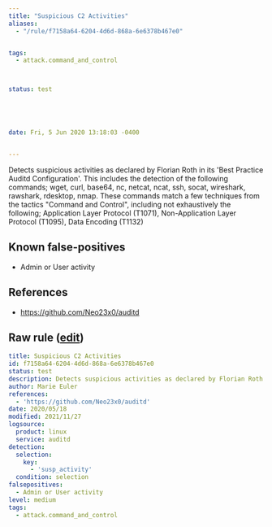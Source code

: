 ```yaml
---
title: "Suspicious C2 Activities"
aliases:
  - "/rule/f7158a64-6204-4d6d-868a-6e6378b467e0"


tags:
  - attack.command_and_control



status: test





date: Fri, 5 Jun 2020 13:18:03 -0400


---
```


Detects suspicious activities as declared by Florian Roth in its 'Best Practice Auditd Configuration'. This includes the detection of the following commands; wget, curl, base64, nc, netcat, ncat, ssh, socat, wireshark, rawshark, rdesktop, nmap. These commands match a few techniques from the tactics "Command and Control", including not exhaustively the following; Application Layer Protocol (T1071), Non-Application Layer Protocol (T1095), Data Encoding (T1132)

<!--more-->


## Known false-positives

* Admin or User activity



## References

* https://github.com/Neo23x0/auditd


## Raw rule ([edit](https://github.com/SigmaHQ/sigma/edit/master/rules/linux/auditd/lnx_auditd_susp_c2_commands.yml))
```yaml
title: Suspicious C2 Activities
id: f7158a64-6204-4d6d-868a-6e6378b467e0
status: test
description: Detects suspicious activities as declared by Florian Roth in its 'Best Practice Auditd Configuration'. This includes the detection of the following commands; wget, curl, base64, nc, netcat, ncat, ssh, socat, wireshark, rawshark, rdesktop, nmap. These commands match a few techniques from the tactics "Command and Control", including not exhaustively the following; Application Layer Protocol (T1071), Non-Application Layer Protocol (T1095), Data Encoding (T1132)
author: Marie Euler
references:
  - 'https://github.com/Neo23x0/auditd'
date: 2020/05/18
modified: 2021/11/27
logsource:
  product: linux
  service: auditd
detection:
  selection:
    key:
      - 'susp_activity'
  condition: selection
falsepositives:
  - Admin or User activity
level: medium
tags:
  - attack.command_and_control

```
